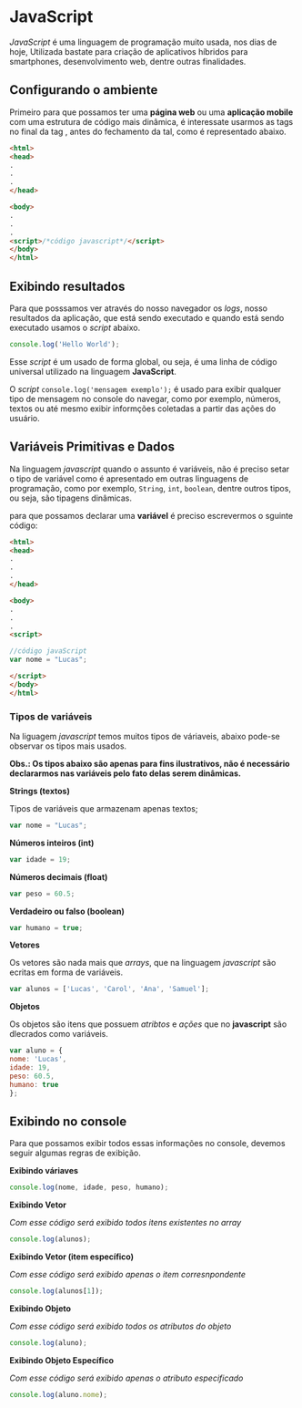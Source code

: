 # JavaScript

*JavaScript* é uma linguagem de programação muito usada, nos dias de hoje, Utilizada bastate para criação de aplicativos híbridos para smartphones, desenvolvimento web, dentre outras finalidades.

## Configurando o ambiente

Primeiro para que possamos ter uma **página web** ou uma **aplicação mobile** com uma estrutura de código mais dinâmica, é interessate usarmos as tags <script></script> no final da tag <body></body>, antes do fechamento da tal, como é representado abaixo.

```Html
<html>
<head>
.
.
.
</head>

<body>
.
.
.
<script>/*código javascript*/</script>
</body>
</html>
```
## Exibindo resultados

Para que posssamos ver através do nosso navegador os *logs*, nosso resultados da aplicação, que está sendo executado e quando está sendo executado usamos o *script* abaixo.

```javascript
console.log('Hello World');
```
Esse *script* é um usado de forma global, ou seja, é uma linha de código universal utilizado na linguagem **JavaScript**.

O *script* ```console.log('mensagem exemplo');``` é usado para exibir qualquer tipo de mensagem no console do navegar, como por exemplo, números, textos ou até mesmo exibir informções coletadas a partir das ações do usuário.

## Variáveis Primitivas e Dados

Na linguagem *javascript* quando o assunto é variáveis, não é preciso setar o tipo de variável como é apresentado em outras linguagens de programação, como por exemplo, ```String```, ```int```, ```boolean```, dentre outros tipos, ou seja, são tipagens dinâmicas.

para que possamos declarar uma **variável** é preciso escrevermos o sguinte código:

```html
<html>
<head>
.
.
.
</head>

<body>
.
.
.
<script>

//código javaScript
var nome = "Lucas";

</script> 
</body>
</html>
```
### Tipos de variáveis

Na liguagem *javascript* temos muitos tipos de váriaveis, abaixo pode-se observar os tipos mais usados.

**Obs.: Os tipos abaixo são apenas para fins ilustrativos, não é necessário declararmos nas variáveis pelo fato delas serem dinâmicas.**

**Strings (textos)**

Tipos de variáveis que armazenam apenas textos;
```javascript
var nome = "Lucas";
```
**Números inteiros (int)**

```javascript
var idade = 19;
```
**Números decimais (float)**

```javascript
var peso = 60.5;
```

**Verdadeiro ou falso (boolean)**

```javascript
var humano = true;
```

**Vetores**

Os vetores são nada mais que *arrays*, que na linguagem *javascript* são ecritas em forma de variáveis.

```javascript
var alunos = ['Lucas', 'Carol', 'Ana', 'Samuel'];
```

**Objetos**

Os objetos são itens que possuem *atribtos* e *ações* que no **javascript** são dlecrados como variáveis.

```javascript
var aluno = {
nome: 'Lucas',
idade: 19,
peso: 60.5,
humano: true
};
```

## Exibindo no console

Para que possamos exibir todos essas informações no console, devemos seguir algumas regras de exibição.

**Exibindo váriaves**

```typescript 
console.log(nome, idade, peso, humano);
```
**Exibindo Vetor**

*Com esse código será exibido todos itens existentes no array*

```typescript 
console.log(alunos);
```

**Exibindo Vetor (item específico)**

*Com esse código será exibido apenas o item corresnpondente*

```typescript 
console.log(alunos[1]);
```

**Exibindo Objeto**

*Com esse código será exibido todos os atributos do objeto*

```typescript 
console.log(aluno);
```
**Exibindo Objeto Específico**

*Com esse código será exibido apenas o atributo especificado*

```typescript
console.log(aluno.nome);
```